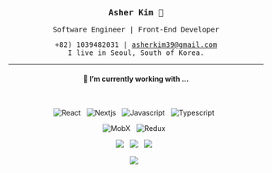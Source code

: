 <div align='center'>
 <h3><samp><strong>Asher Kim</strong> 👋 </samp></h3>

 <samp>Software Engineer | Front-End Developer</samp><br/>
 
 <samp>+82) 1039482031 | asherkim39@gmail.com</samp><br/>
 <samp>I live in Seoul, South of Korea.</samp>
 
 <!-- <a href="https://velog.io/@ashekruu"><img src="https://img.shields.io/badge/Velog-3DDC84?style=flat&logo=Blogger&logoColor=white"/></a>&nbsp;&nbsp; -->
 <!-- <a href="https://medium.com/@kyuseon39"><img src="https://img.shields.io/badge/Medium-000000?style=flat&logo=Medium&logoColor=white"/></a>&nbsp;&nbsp; -->
 <!-- <a href="https://codesandbox.io/u/kyuseon39"><img src="https://img.shields.io/badge/CodeSendBox-000000?style=flat&logo=CodeSandbox&logoColor=white"/></a>&nbsp;&nbsp; -->
 <!-- <a href="https://instagram.com/_8sher"><img src="https://img.shields.io/badge/Instagram-E4405F?style=flat&logo=Instagram&logoColor=white"/></a>&nbsp;&nbsp; -->
 
 <hr>
 
 <h4>🧐  I’m currently working with ...</h4><br/>

 <p>
   <img alt="React" src="https://img.shields.io/badge/React-20232A?style=for-the-badge&logo=react&logoColor=61DAFB" />&nbsp;&nbsp;
   <img alt="Nextjs" src="https://img.shields.io/badge/Next.Js-20232A?style=for-the-badge&logo=Next.js&logoColor=61DAFB" />&nbsp;&nbsp;
   <img alt="Javascript" src="https://img.shields.io/badge/JS-F7DF1E?style=for-the-badge&logo=javascript&logoColor=black" />&nbsp;&nbsp;
   <img alt="Typescript" src="https://img.shields.io/badge/TS-3073C0?style=for-the-badge&logo=typescript&logoColor=white" />&nbsp;&nbsp;

 </p>
 <p>
   <img alt="MobX" src="https://img.shields.io/badge/Mobx-FF9955?style=for-the-badge&logo=mobx&logoColor=white" />&nbsp;&nbsp;
   <img alt="Redux" src="https://img.shields.io/badge/redux-764ABC?style=for-the-badge&logo=redux&logoColor=white" />&nbsp;&nbsp;
   <!-- <img src="https://img.shields.io/badge/recoil-1572B6?&style=for-the-badge&logo=React&logoColor=white" />&nbsp;&nbsp; -->

   <img src="https://img.shields.io/badge/CSS3-1572B6?&style=for-the-badge&logo=css3&logoColor=white" />&nbsp;&nbsp;
   <img src="https://img.shields.io/badge/sass%20-%23cc6699.svg?&style=for-the-badge&logo=sass&logoColor=white" />&nbsp;&nbsp;
   <img src="https://img.shields.io/badge/Styled Components-DB7093?style=for-the-badge&logo=styled-components&logoColor=white" />&nbsp;&nbsp;
   <!-- <img src="https://img.shields.io/badge/Tailwind CSS-06B6D4?style=for-the-badge&logo=Tailwind CSS&logoColor=white" />&nbsp;&nbsp; -->
  
   <img src="https://img.shields.io/badge/AWS-232F3E?style=for-the-badge&logo=Amazon AWS&logoColor=white" />&nbsp;&nbsp;
 </p>
 
<!-- <hr/> -->
 
<!-- <h4>👾 Git Stats</h4><br/> -->
<!--  [![Top Langs](https://github-readme-stats.vercel.app/api/top-langs/?username=asherkuu&layout=compact)]() -->
<!-- ![Anurag's GitHub stats](https://github-readme-stats.vercel.app/api?username=asherkuu&show_icons=true&theme=radical)&nbsp;&nbsp; -->
</div>
